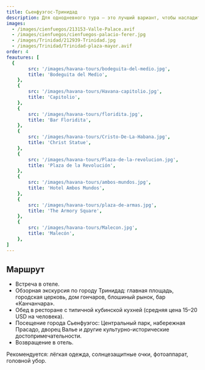 ```yaml
---
title: Сьенфуэгос-Тринидад
description: Для однодневного тура — это лучший вариант, чтобы насладиться городом Тринидад, не перегружая день слишком большим количеством достопримечательностей. В этот день мы посетим только Сьенфуэгос и Тринидад. Выезд рано утром (7:00), возвращение в отель около 19:00. По пути вы сможете насладиться сельской местностью, фермами и небольшими городками, а также остановками по необходимости.
images:
  - /images/cienfuegos/213153-Valle-Palace.avif
  - /images/cienfuegos/cienfuegos-palacio-ferer.jpg
  - /images/Trinidad/212939-Trinidad.jpg
  - /images/Trinidad/Trinidad-plaza-mayor.avif
order: 4
feautures: [
  {
        src: '/images/havana-tours/bodeguita-del-medio.jpg',
        title: 'Bodeguita del Medio',
    },
    {
        src: '/images/havana-tours/Havana-capitolio.jpg',
        title: 'Capitolio',
    },
    {
        src: '/images/havana-tours/floridita.jpg',
        title: 'Bar Floridita',
    },
    {
        src: '/images/havana-tours/Cristo-De-La-Habana.jpg',
        title: 'Christ Statue',
    },
    {
        src: '/images/havana-tours/Plaza-de-la-revolucion.jpg',
        title: 'Plaza de la Revolución',
    },
    {
        src: '/images/havana-tours/ambos-mundos.jpg',
        title: 'Hotel Ambos Mundos',
    },
    {
        src: '/images/havana-tours/plaza-de-armas.jpg',
        title: 'The Armory Square',
    },
    {
        src: '/images/havana-tours/Malecon.jpg',
        title: 'Malecón',
    },
]
---
```


<section class="mb-10">
  <h2 class="text-2xl lg:text-3xl font-bold text-gray-900 mb-6 border-b-2 border-blue-500 pb-2">
    Маршрут
  </h2>

  <ul class="space-y-3 lg:space-y-4">
    <li class="flex items-start space-x-3 text-gray-700 leading-relaxed">
      <span class="inline-block w-2 h-2 bg-blue-500 rounded-full mt-2 flex-shrink-0"></span>
      <span class="text-sm lg:text-base">Встреча в отеле.</span>
    </li>
    <li class="flex items-start space-x-3 text-gray-700 leading-relaxed">
      <span class="inline-block w-2 h-2 bg-blue-500 rounded-full mt-2 flex-shrink-0"></span>
      <span class="text-sm lg:text-base">Обзорная экскурсия по городу Тринидад: главная площадь, городская церковь, дом гончаров, блошиный рынок, бар «Канчанчара».</span>
    </li>
    <li class="flex items-start space-x-3 text-gray-700 leading-relaxed">
      <span class="inline-block w-2 h-2 bg-blue-500 rounded-full mt-2 flex-shrink-0"></span>
      <span class="text-sm lg:text-base">Обед в ресторане с типичной кубинской кухней (средняя цена 15–20 USD на человека).</span>
    </li>
    <li class="flex items-start space-x-3 text-gray-700 leading-relaxed">
      <span class="inline-block w-2 h-2 bg-blue-500 rounded-full mt-2 flex-shrink-0"></span>
      <span class="text-sm lg:text-base">Посещение города Сьенфуэгос: Центральный парк, набережная Прасадо, дворец Валье и другие культурно-исторические достопримечательности.</span>
    </li>
    <li class="flex items-start space-x-3 text-gray-700 leading-relaxed">
      <span class="inline-block w-2 h-2 bg-blue-500 rounded-full mt-2 flex-shrink-0"></span>
      <span class="text-sm lg:text-base">Возвращение в отель.</span>
    </li>
  </ul>
</section>

<div class="bg-gradient-to-r from-yellow-50 to-orange-50 border-l-4 border-yellow-400 p-4 lg:p-6 rounded-r-lg mb-8">
  <p class="text-sm lg:text-base text-gray-800 leading-relaxed">
    <span class="font-bold text-yellow-700">Рекомендуется:</span>
    <span class="ml-2">лёгкая одежда, солнцезащитные очки, фотоаппарат, головной убор.</span>
  </p>
</div>

